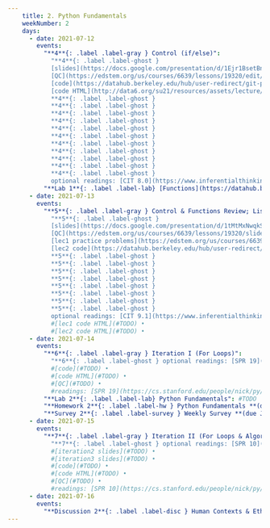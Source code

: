 ```yaml
---
    title: 2. Python Fundamentals
    weekNumber: 2
    days:
      - date: 2021-07-12
        events:
          "**4**{: .label .label-gray } Control (if/else)":
            "**4**{: .label .label-ghost }
            [slides](https://docs.google.com/presentation/d/1Ejr1BsetBnCQKLfFavQo9l8PS-W6k4jqd5AO27nITLw) •
            [QC](https://edstem.org/us/courses/6639/lessons/19320/edit/slides/103714) •
            [code](https://datahub.berkeley.edu/hub/user-redirect/git-pull?repo=https%3A%2F%2Fgithub.com%2Fdata-6-berkeley%2Fsu21&urlpath=tree%2Fsu21%2Flecture%2Flec06%2Flec06.ipynb&branch=master) •
            [code HTML](http://data6.org/su21/resources/assets/lecture/lec06/lec06.html)
            **4**{: .label .label-ghost }
            **4**{: .label .label-ghost }
            **4**{: .label .label-ghost }
            **4**{: .label .label-ghost }
            **4**{: .label .label-ghost }
            **4**{: .label .label-ghost }
            **4**{: .label .label-ghost }
            **4**{: .label .label-ghost }
            **4**{: .label .label-ghost }
            **4**{: .label .label-ghost }
            **4**{: .label .label-ghost }
            optional readings: [CIT 8.0](https://www.inferentialthinking.com/chapters/08/Functions_and_Tables.html), [SPR 9](https://cs.stanford.edu/people/nick/py/python-function.html)"
          "**Lab 1**{: .label .label-lab} [Functions](https://datahub.berkeley.edu/hub/user-redirect/git-pull?repo=https%3A%2F%2Fgithub.com%2Fdata-6-berkeley%2Fsu21&urlpath=tree%2Fsu21%2Flab%2Flab01%2Flab01.ipynb&branch=master)":
      - date: 2021-07-13
        events:
          "**5**{: .label .label-gray } Control & Functions Review; Lists and Strings":
            "**5**{: .label .label-ghost }
            [slides](https://docs.google.com/presentation/d/1tMtMxNwqkSQ3LoTX0B67dfmQ0ofKS3n52S-Dz-fVOho) •
            [QC](https://edstem.org/us/courses/6639/lessons/19320/slides/103714) •
            [lec1 practice problems](https://edstem.org/us/courses/6639/lessons/19577/slides/105598) •
            [lec2 code](https://datahub.berkeley.edu/hub/user-redirect/git-pull?repo=https%3A%2F%2Fgithub.com%2Fdata-6-berkeley%2Fsu21&urlpath=tree%2Fsu21%2Flecture%2Flec08%2Flec08.ipynb&branch=master)
            **5**{: .label .label-ghost }
            **5**{: .label .label-ghost }
            **5**{: .label .label-ghost }
            **5**{: .label .label-ghost }
            **5**{: .label .label-ghost }
            **5**{: .label .label-ghost }
            **5**{: .label .label-ghost }
            **5**{: .label .label-ghost }
            optional readings: [CIT 9.1](https://www.inferentialthinking.com/chapters/09/1/Conditional_Statements.html); [SPR 12](https://cs.stanford.edu/people/nick/py/python-if.html), [SPR 13](https://cs.stanford.edu/people/nick/py/python-boolean.html), [SPR 11](https://cs.stanford.edu/people/nick/py/python-while.html)"
            #[lec1 code HTML](#TODO) •
            #[lec2 code HTML](#TODO) •
      - date: 2021-07-14
        events:
          "**6**{: .label .label-gray } Iteration I (For Loops)":
            "**6**{: .label .label-ghost } optional readings: [SPR 19](https://cs.stanford.edu/people/nick/py/python-list.html)" #[slides](#TODO) •
            #[code](#TODO) •
            #[code HTML](#TODO) •
            #[QC](#TODO) •
            #readings: [SPR 19](https://cs.stanford.edu/people/nick/py/python-list.html)"
          "**Lab 2**{: .label .label-lab} Python Fundamentals": #TODO
          "**Homework 2**{: .label .label-hw } Python Fundamentals **(due July 19th)**": #TODO
          "**Survey 2**{: .label .label-survey } Weekly Survey **(due July 19th)**": #TODO
      - date: 2021-07-15
        events:
          "**7**{: .label .label-gray } Iteration II (For Loops & Algorithms); Iteration III (While Loops)":
            "**7**{: .label .label-ghost } optional readings: [SPR 10](https://cs.stanford.edu/people/nick/py/python-for.html), [14](https://cs.stanford.edu/people/nick/py/python-range.html); [TCS 8.2](https://runestone.academy/runestone/books/published/thinkcspy/MoreAboutIteration/Theforlooprevisited.html), [10.18](https://runestone.academy/runestone/books/published/thinkcspy/Lists/TheAccumulatorPatternwithLists.html), [Luhn's](https://gizmodo.com/how-credit-card-numbers-work-1493331190), [TCS 10.24](https://runestone.academy/runestone/books/published/thinkcspy/Lists/NestedLists.html)"
            #[iteration2 slides](#TODO) •
            #[iteration3 slides](#TODO) •
            #[code](#TODO) •
            #[code HTML](#TODO) •
            #[QC](#TODO) •
            #readings: [SPR 10](https://cs.stanford.edu/people/nick/py/python-for.html), [14](https://cs.stanford.edu/people/nick/py/python-range.html); [TCS 8.2](https://runestone.academy/runestone/books/published/thinkcspy/MoreAboutIteration/Theforlooprevisited.html), [10.18](https://runestone.academy/runestone/books/published/thinkcspy/Lists/TheAccumulatorPatternwithLists.html), [Luhn's](https://gizmodo.com/how-credit-card-numbers-work-1493331190), [TCS 10.24](https://runestone.academy/runestone/books/published/thinkcspy/Lists/NestedLists.html)"
      - date: 2021-07-16
        events:
          "**Discussion 2**{: .label .label-disc } Human Contexts & Ethics": #TODO
---
```

